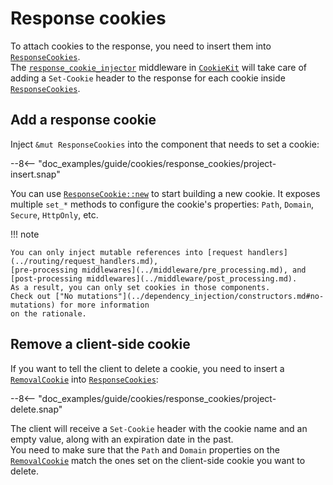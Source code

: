 # Response cookies

To attach cookies to the response, you need to insert them into [`ResponseCookies`][ResponseCookies].\
The [`response_cookie_injector`][response_cookie_injector] middleware in [`CookieKit`][CookieKit] will take care of adding a `Set-Cookie`
header to the response for each cookie inside [`ResponseCookies`][ResponseCookies].

## Add a response cookie

Inject `&mut ResponseCookies` into the component that needs to set a cookie:

--8<-- "doc_examples/guide/cookies/response_cookies/project-insert.snap"

You can use [`ResponseCookie::new`][ResponseCookie::new] to start building a new cookie.
It exposes multiple `set_*` methods to configure the cookie's properties: `Path`, `Domain`, `Secure`, `HttpOnly`, etc.

!!! note

    You can only inject mutable references into [request handlers](../routing/request_handlers.md),
    [pre-processing middlewares](../middleware/pre_processing.md), and [post-processing middlewares](../middleware/post_processing.md). 
    As a result, you can only set cookies in those components.
    Check out ["No mutations"](../dependency_injection/constructors.md#no-mutations) for more information
    on the rationale.

## Remove a client-side cookie

If you want to tell the client to delete a cookie, you need to insert a [`RemovalCookie`][RemovalCookie]
into [`ResponseCookies`][ResponseCookies]:

--8<-- "doc_examples/guide/cookies/response_cookies/project-delete.snap"

The client will receive a `Set-Cookie` header with the cookie name and an empty value,
along with an expiration date in the past.\
You need to make sure that the `Path` and `Domain` properties on the [`RemovalCookie`][RemovalCookie] match the ones
set on the client-side cookie you want to delete.

[CookieKit]: /api_reference/pavex/cookie/struct.CookieKit.html
[ResponseCookie::new]: /api_reference/pavex/cookie/struct.ResponseCookie.html#method.new
[ResponseCookies]: /api_reference/pavex/cookie/struct.ResponseCookies.html
[ResponseCookies::insert]: /api_reference/pavex/cookie/struct.ResponseCookies.html#method.insert
[RemovalCookie]: /api_reference/pavex/cookie/struct.RemovalCookie.html
[response_cookie_injector]: /api_reference/pavex/cookie/struct.CookieKit.html#structfield.response_cookie_injector
